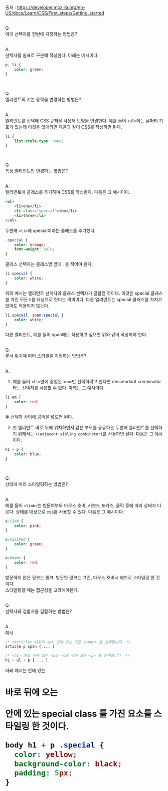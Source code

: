 출처 : https://developer.mozilla.org/en-US/docs/Learn/CSS/First_steps/Getting_started<br/><br/>

Q.<br/>
여러 선택자를 한번에 지정하는 방법은?<br/><br/>

A.<br/>
선택자를 쉼표로 구분해 작성한다. 아래는 예시이다.<br/>
```css
p, li {
    color: green;
}
```
<br/>

Q.<br/>
엘리먼트의 기본 동작을 변경하는 방법은?<br/><br/>

A.<br/>
엘리먼트를 선택해 CSS 규칙을 사용해 모양을 변경한다. 예를 들어 `<ul>`에는 글머리 기호가 있는데 이것을 없애려면 다음과 같이 CSS를 작성하면 된다.<br/>
```css
li {
    list-style-type: none;
}
```
<br/>

Q.<br/>
특정 엘리먼트만 변경하는 방법은?<br/><br/>

A.<br/>
엘리먼트에 클래스를 추가하여 CSS를 작성한다. 다음은 그 예시이다.<br/>
```html
<ul>
    <li>one</li>
    <li class="special">two</li>
    <li>three</li>
</ul>
```
두번째 `<li>`에 special이라는 클래스를 추가했다.<br/>
```css
.special {
    color: orange;
    font-weight: bold;
}
```
클래스 선택자는 클래스명 앞에 `.`을 적어야 한다.<br/>
```css
li.special {
    color: white;
}
```
위의 예시는 엘리먼트 선택자와 클래스 선택자가 결합된 것이다. 이것은 special 클래스를 가진 모든 li를 대상으로 한다는 의미이다. 다른 엘리먼트는 special 클래스를 가지고 있어도 적용되지 않는다.<br/>
```css
li.specail, span.special {
    color: white;
}
```
다른 엘리먼트, 예를 들어 span에도 적용하고 싶으면 위와 같이 작성해야 한다.<br/><br/>

Q.<br/>
문서 위치에 따라 스타일을 지정하는 방법은?<br/><br/>

A.<br/>
1. 예를 들어 `<li>`안에 중첩된 `<em>`만 선택하려고 한다면 descendant combinator라는 선택자를 사용할 수 있다. 아래는 그 예시이다.<br/>
```css
li em {
    color: red;
}
```
두 선택자 사이에 공백을 넣으면 된다.<br/>

2. 첫 엘리먼트 바로 뒤에 위치하면서 같은 부모를 공유하는 두번째 엘리먼트를 선택하기 위해서는 `+(adjacent sibling combinator)`를 사용하면 된다. 다음은 그 예시이다.<br/>
```css
h1 + p {
    color: blue;
}
```
<br/>

Q.<br/>
상태에 따라 스타일링하는 방법은?<br/><br/>

A.<br/>
예를 들어 `<link>`는 방문여부와 마우스 호버, 키보드 포커스, 클릭 등에 따라 상태가 다르다. 상태를 대상으로 css를 사용할 수 있다. 다음은 그 예시이다.<br/>
```css
a:link {
    color: pink;
}

a:visited {
    color: green;
}

a:hover {
    color: red;
}
```
방문하지 않은 링크는 핑크, 방문한 링크는 그린, 마우스 호버시 레드로 스타일링 한 것이다.<br/>
스타일링할 때는 접근성을 고려해야한다.<br/><br/>

Q.<br/>
선택자와 결합자를 결합하는 방법은?<br/><br/>

A.<br/>
예시.<br/>
```css
/* <article> 내부의 <p> 안에 있는 모든 <span> 을 선택합니다  */
article p span { ... }

/* <h1> 바로 뒤에 오는 <ul> 바로 뒤의 모든 <p> 를 선택합니다  */
h1 + ul + p { ... }
```
아래 예시는 <body> 안에 있는 <h1> 바로 뒤에 오는 <p> 안에 있는 special class 를 가진 요소를 스타일링 한 것이다.
```css
body h1 + p .special {
  color: yellow;
  background-color: black;
  padding: 5px;
}
```
